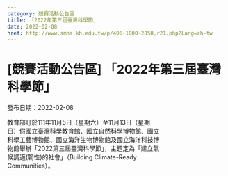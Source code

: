 ```yaml
---
category: 競賽活動公告區
title: 「2022年第三屆臺灣科學節」
date: 2022-02-08
href: http://www.smhs.kh.edu.tw/p/406-1000-2850,r21.php?Lang=zh-tw
---
```


# [競賽活動公告區] 「2022年第三屆臺灣科學節」

發布日期：2022-02-08

<div><div></div><div>教育部訂於111年11月5日（星期六）至11月13日（星期<br> 日）假國立臺灣科學教育館、國立自然科學博物館、國立<br> 科學工藝博物館、國立海洋生物博物館及國立海洋科技博<br> 物館舉辦「2022第三屆臺灣科學節」，主題定為「建立氣<br> 候調適(韌性)的社會」（Building Climate-Ready<br> Communities）。</div></div>

